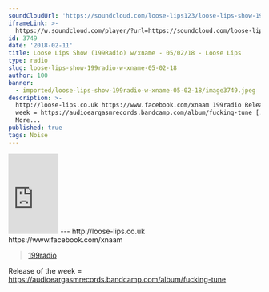 ```yaml
---
soundCloudUrl: 'https://soundcloud.com/loose-lips123/loose-lips-show-199radio-wxname-050218'
iframeLink: >-
  https://w.soundcloud.com/player/?url=https://soundcloud.com/loose-lips123/loose-lips-show-199radio-wxname-050218&color=00aabb&auto_play=false&hide_related=false&show_comments=true&show_user=true&show_reposts=false
id: 3749
date: '2018-02-11'
title: Loose Lips Show (199Radio) w/xname - 05/02/18 - Loose Lips
type: radio
slug: loose-lips-show-199radio-w-xname-05-02-18
author: 100
banner:
  - imported/loose-lips-show-199radio-w-xname-05-02-18/image3749.jpeg
description: >-
  http://loose-lips.co.uk https://www.facebook.com/xnaam 199radio Release of the
  week = https://audioeargasmrecords.bandcamp.com/album/fucking-tune [...]Read
  More...
published: true
tags: Noise
---
```

<iframe id="sc-widget" title="title" width="100" height="160" scrolling="no" frameborder="yes" allow="autoplay" src="https://w.soundcloud.com/player/?url=https://soundcloud.com/loose-lips123/loose-lips-show-199radio-wxname-050218&amp;color=00aabb&amp;auto_play=false&amp;hide_related=false&amp;show_comments=true&amp;show_user=true&amp;show_reposts=false"></iframe>
---
http://loose-lips.co.uk  
https://www.facebook.com/xnaam

> [199radio](https://newriverstudios.com/199radio/)

<iframe class="wp-embedded-content" sandbox="allow-scripts" security="restricted" style="position: absolute; clip: rect(1px, 1px, 1px, 1px);" title="“199radio” — New River Studios" src="https://newriverstudios.com/199radio/embed/#?secret=BwpgPYZkYN" data-secret="BwpgPYZkYN" width="600" height="338" frameborder="0" marginwidth="0" marginheight="0" scrolling="no"></iframe>

Release of the week = https://audioeargasmrecords.bandcamp.com/album/fucking-tune